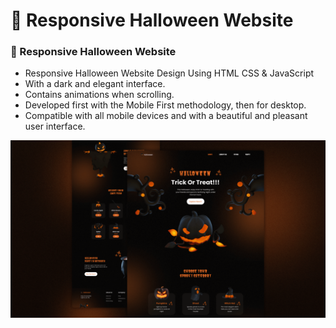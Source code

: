 # 🎃 Responsive Halloween Website
### 🎃 Responsive Halloween Website

- Responsive Halloween Website Design Using HTML CSS & JavaScript
- With a dark and elegant interface.
- Contains animations when scrolling.
- Developed first with the Mobile First methodology, then for desktop.
- Compatible with all mobile devices and with a beautiful and pleasant user interface.



![preview img](/preview.png)
